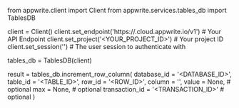 from appwrite.client import Client
from appwrite.services.tables_db import TablesDB

client = Client()
client.set_endpoint('https://<REGION>.cloud.appwrite.io/v1') # Your API Endpoint
client.set_project('<YOUR_PROJECT_ID>') # Your project ID
client.set_session('') # The user session to authenticate with

tables_db = TablesDB(client)

result = tables_db.increment_row_column(
    database_id = '<DATABASE_ID>',
    table_id = '<TABLE_ID>',
    row_id = '<ROW_ID>',
    column = '',
    value = None, # optional
    max = None, # optional
    transaction_id = '<TRANSACTION_ID>' # optional
)
